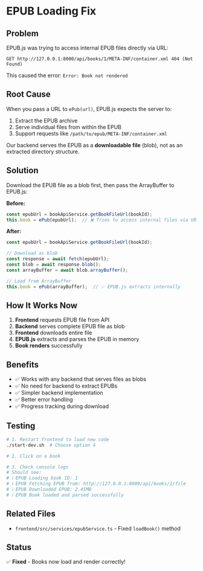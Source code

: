 # EPUB Loading Fix

## Problem

EPUB.js was trying to access internal EPUB files directly via URL:
```
GET http://127.0.0.1:8000/api/books/1/META-INF/container.xml 404 (Not Found)
```

This caused the error: `Error: Book not rendered`

## Root Cause

When you pass a URL to `ePub(url)`, EPUB.js expects the server to:
1. Extract the EPUB archive
2. Serve individual files from within the EPUB
3. Support requests like `/path/to/epub/META-INF/container.xml`

Our backend serves the EPUB as a **downloadable file** (blob), not as an extracted directory structure.

## Solution

Download the EPUB file as a blob first, then pass the ArrayBuffer to EPUB.js:

**Before:**
```typescript
const epubUrl = bookApiService.getBookFileUrl(bookId);
this.book = ePub(epubUrl);  // ❌ Tries to access internal files via URL
```

**After:**
```typescript
const epubUrl = bookApiService.getBookFileUrl(bookId);

// Download as blob
const response = await fetch(epubUrl);
const blob = await response.blob();
const arrayBuffer = await blob.arrayBuffer();

// Load from ArrayBuffer
this.book = ePub(arrayBuffer);  // ✅ EPUB.js extracts internally
```

## How It Works Now

1. **Frontend** requests EPUB file from API
2. **Backend** serves complete EPUB file as blob
3. **Frontend** downloads entire file
4. **EPUB.js** extracts and parses the EPUB in memory
5. **Book renders** successfully

## Benefits

- ✅ Works with any backend that serves files as blobs
- ✅ No need for backend to extract EPUBs
- ✅ Simpler backend implementation
- ✅ Better error handling
- ✅ Progress tracking during download

## Testing

```bash
# 1. Restart frontend to load new code
./start-dev.sh  # Choose option 4

# 2. Click on a book

# 3. Check console logs
# Should see:
# ℹ️ EPUB Loading book ID: 1
# ℹ️ EPUB Fetching EPUB from: http://127.0.0.1:8000/api/books/1/file
# ℹ️ EPUB Downloaded EPUB: 2.45MB
# ℹ️ EPUB Book loaded and parsed successfully
```

## Related Files

- `frontend/src/services/epubService.ts` - Fixed `loadBook()` method

## Status

✅ **Fixed** - Books now load and render correctly!
